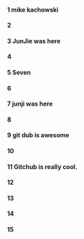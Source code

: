#### 1 mike kachowski
#### 2
#### 3 JunJie was here
#### 4
#### 5 Seven
#### 6
#### 7 junji was here
#### 8
#### 9 git dub is awesome 
#### 10
#### 11 Gitchub is really cool.
#### 12
#### 13
#### 14
#### 15